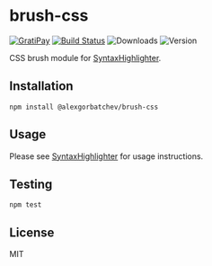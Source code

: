 # brush-css

[![GratiPay](https://img.shields.io/gratipay/user/alexgorbatchev.svg)](https://gratipay.com/alexgorbatchev/)
[![Build Status](https://travis-ci.org/syntaxhighlighter/brush-css.svg)](https://travis-ci.org/syntaxhighlighter/brush-css)
![Downloads](https://img.shields.io/npm/dm/@alexgorbatchev/brush-css.svg)
![Version](https://img.shields.io/npm/v/@alexgorbatchev/brush-css.svg)

CSS brush module for [SyntaxHighlighter](https://github.com/syntaxhighlighter/syntaxhighlighter).

## Installation

```
npm install @alexgorbatchev/brush-css
```

## Usage

Please see [SyntaxHighlighter](https://github.com/syntaxhighlighter/syntaxhighlighter) for usage instructions.

## Testing

```
npm test
```

## License

MIT

